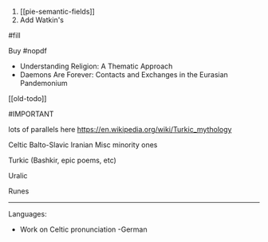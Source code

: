 
1. [[pie-semantic-fields]]
2. Add Watkin's

#fill 


Buy #nopdf 
- Understanding Religion: A Thematic Approach
- Daemons Are Forever: Contacts and Exchanges in the Eurasian Pandemonium



[[old-todo]]

#IMPORTANT 


lots of parallels here https://en.wikipedia.org/wiki/Turkic_mythology


Celtic
Balto-Slavic
Iranian
Misc minority ones

Turkic (Bashkir, epic poems, etc)

Uralic

Runes


---
Languages:
- Work on Celtic pronunciation
-German